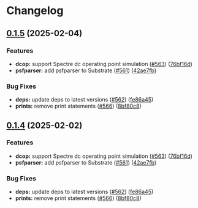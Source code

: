 # Changelog

## [0.1.5](https://github.com/ucb-substrate/substrate2/compare/psfparser-v0.1.4...psfparser-v0.1.5) (2025-02-04)


### Features

* **dcop:** support Spectre dc operating point simulation ([#563](https://github.com/ucb-substrate/substrate2/issues/563)) ([76bf16d](https://github.com/ucb-substrate/substrate2/commit/76bf16d10b4ea43f61049bad499382d8e3582d88))
* **psfparser:** add psfparser to Substrate ([#561](https://github.com/ucb-substrate/substrate2/issues/561)) ([42ae7fb](https://github.com/ucb-substrate/substrate2/commit/42ae7fbc27744151c6c5282a9b0fd73861138987))


### Bug Fixes

* **deps:** update deps to latest versions ([#562](https://github.com/ucb-substrate/substrate2/issues/562)) ([fe86a45](https://github.com/ucb-substrate/substrate2/commit/fe86a4552ae1238495f26b51443d7729b54398f0))
* **prints:** remove print statements ([#566](https://github.com/ucb-substrate/substrate2/issues/566)) ([8bf80c8](https://github.com/ucb-substrate/substrate2/commit/8bf80c8e64a00baddd5e3559e93b9ef0c1324e75))

## [0.1.4](https://github.com/ucb-substrate/substrate2/compare/psfparser-v0.1.3...psfparser-v0.1.4) (2025-02-02)


### Features

* **dcop:** support Spectre dc operating point simulation ([#563](https://github.com/ucb-substrate/substrate2/issues/563)) ([76bf16d](https://github.com/ucb-substrate/substrate2/commit/76bf16d10b4ea43f61049bad499382d8e3582d88))
* **psfparser:** add psfparser to Substrate ([#561](https://github.com/ucb-substrate/substrate2/issues/561)) ([42ae7fb](https://github.com/ucb-substrate/substrate2/commit/42ae7fbc27744151c6c5282a9b0fd73861138987))


### Bug Fixes

* **deps:** update deps to latest versions ([#562](https://github.com/ucb-substrate/substrate2/issues/562)) ([fe86a45](https://github.com/ucb-substrate/substrate2/commit/fe86a4552ae1238495f26b51443d7729b54398f0))
* **prints:** remove print statements ([#566](https://github.com/ucb-substrate/substrate2/issues/566)) ([8bf80c8](https://github.com/ucb-substrate/substrate2/commit/8bf80c8e64a00baddd5e3559e93b9ef0c1324e75))
